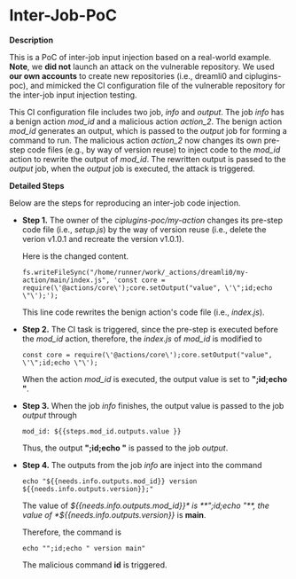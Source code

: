 # Inter-Job-PoC

**Description**

This is a PoC of inter-job input injection based on a real-world example. **Note**, we **did not** launch an attack on the vulnerable repository. We used **our own accounts** to create new repositories (i.e., dreamli0 and ciplugins-poc), and mimicked the CI configuration file of the vulnerable repository for the inter-job input injection testing.

This CI configuration file includes two job, *info* and *output*. The job *info* has a benign action *mod_id* and a malicious action *action_2*. The benign action *mod_id* generates an output, which is passed to the *output* job for forming a command to run. The malicious action *action_2* now changes its own pre-step code files (e.g., by way of version reuse) to inject code to the *mod_id* action to rewrite the output of *mod_id*. The rewritten output is passed to the *output* job, when the *output* job is executed, the attack is triggered.

 
**Detailed Steps**

Below are the steps for reproducing an inter-job code injection.

- **Step 1.** The owner of the *ciplugins-poc/my-action* changes its pre-step code file (i.e., *setup.js*) by the way of version reuse (i.e., delete the verion v1.0.1 and recreate the version v1.0.1).

  Here is the changed content.
  ```
  fs.writeFileSync("/home/runner/work/_actions/dreamli0/my-action/main/index.js", 'const core = require(\'@actions/core\');core.setOutput("value", \'\";id;echo \"\');');
  ```
  This line code rewrites the benign action's code file (i.e., *index.js*).

- **Step 2.** The CI task is triggered, since the pre-step is executed before the *mod_id* action, therefore, the *index.js* of *mod_id* is modified to
  ```
  const core = require(\'@actions/core\');core.setOutput("value", \'\";id;echo \"\');
  ```
  When the action *mod_id* is executed, the output value is set to **";id;echo "**.

- **Step 3.** When the job *info* finishes, the output value is passed to the job *output* through
  ```
  mod_id: ${{steps.mod_id.outputs.value }}
  ```
  Thus, the output **";id;echo "** is passed to the job *output*.

- **Step 4.** The outputs from the job *info* are inject into the command
  ```
  echo "${{needs.info.outputs.mod_id}} version ${{needs.info.outputs.version}};"
  ```
  The value of *${{needs.info.outputs.mod_id}}* is **";id;echo "**, the value of *${{needs.info.outputs.version}}* is **main**.

  Therefore, the command is
  ```
  echo "";id;echo " version main"
  ```
  The malicious command **id** is triggered.
  
